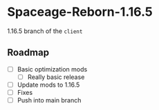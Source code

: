 # Spaceage-Reborn-1.16.5

1.16.5 branch of the `client`

## Roadmap

- [ ] Basic optimization mods
  - [ ] Really basic release
- [ ] Update mods to 1.16.5
- [ ] Fixes
- [ ] Push into main branch
